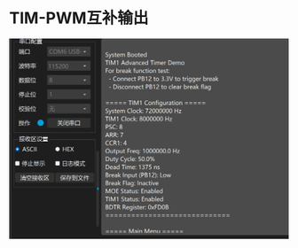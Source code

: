 # TIM-PWM互补输出



![屏幕截图 2025-07-08 013811.png](https://raw.githubusercontent.com/hazy1k/My-drawing-bed/main/2025/07/08-01-39-03-屏幕截图%202025-07-08%20013811.png)
